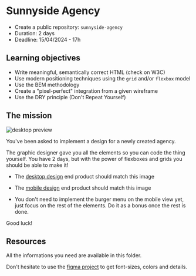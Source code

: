 # Sunnyside Agency

-   Create a public repository: `sunnyside-agency`
-   Duration: 2 days
-   Deadline: 15/04/2024 - 17h

## Learning objectives

-   Write meaningful, semantically correct HTML (check on W3C)
-   Use modern positioning techniques using the `grid` and/or `flexbox` model
-  Use the BEM methodology
-   Create a "pixel-perfect" integration from a given wireframe
-   Use the DRY principle (Don't Repeat Yourself)

## The mission

![desktop preview](./desktop-preview.jpg)

You've been asked to implement a design for a newly created agency.

The graphic designer gave you all the elements so you can code the thing yourself. You have 2 days, but with the power of flexboxes and grids you should be able to make it!

-   The [desktop design](./resources/desktop-design.jpg) end product should match this image

-   The [mobile design](./resources/mobile-design.jpg) end product should match this image

-   You don't need to implement the burger menu on the mobile view yet, just focus on the rest of the elements. Do it as a bonus once the rest is done.

Good luck!

## Resources

All the informations you need are available in this folder.

Don't hesitate to use the [figma project](https://www.figma.com/file/XAkjbnDhAjD4hzHPMmAS4U/sunnyside-becode?node-id=0%3A1) to get font-sizes, colors and details.
